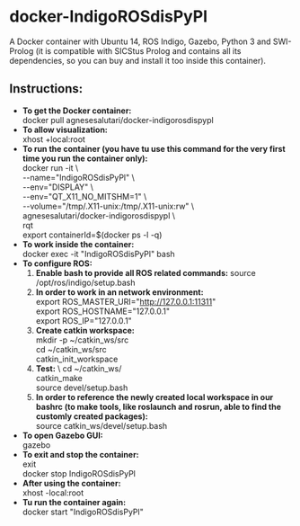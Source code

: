 # docker-IndigoROSdisPyPl
A Docker container with Ubuntu 14, ROS Indigo, Gazebo, Python 3 and SWI-Prolog (it is compatible with SICStus Prolog and contains all its dependencies, so you can buy and install it too inside this container).

## Instructions:
-  **To get the Docker container:** \
        docker pull agnesesalutari/docker-indigorosdispypl
-  **To allow visualization:** \
        xhost +local:root
-  **To run the container (you have tu use this command for the very first time you run the container only):** \
        docker run -it \\ \
        --name="IndigoROSdisPyPl" \\ \
        --env="DISPLAY" \\ \
        --env="QT_X11_NO_MITSHM=1" \\ \
        --volume="/tmp/.X11-unix:/tmp/.X11-unix:rw" \\ \
        agnesesalutari/docker-indigorosdispypl \\ \
        rqt \
        export containerId=$(docker ps -l -q)
 -  **To work inside the container:** \
        docker exec -it "IndigoROSdisPyPl" bash
 -  **To configure ROS:**
    1. **Enable bash to provide all ROS related commands:** 
        source /opt/ros/indigo/setup.bash
    2. **In order to work in an network environment:**\
        export ROS_MASTER_URI="http://127.0.0.1:11311" \
        export ROS_HOSTNAME="127.0.0.1" \
        export ROS_IP="127.0.0.1"
    3. **Create catkin workspace:** \
         mkdir -p ~/catkin_ws/src \
          cd ~/catkin_ws/src \
          catkin_init_workspace
    4. **Test:** \ 
        cd ~/catkin_ws/ \
        catkin_make \
        source devel/setup.bash
    5. **In order to reference the newly created local workspace in our bashrc (to make tools, like roslaunch and rosrun, able to       find the customly created packages):** \
         source catkin_ws/devel/setup.bash
 -  **To open Gazebo GUI:** \
    gazebo
 -  **To exit and stop the container:** \
    exit \
    docker stop IndigoROSdisPyPl
 -  **After using the container:** \
    xhost -local:root
 -  **Tu run the container again:** \
    docker start "IndigoROSdisPyPl"
